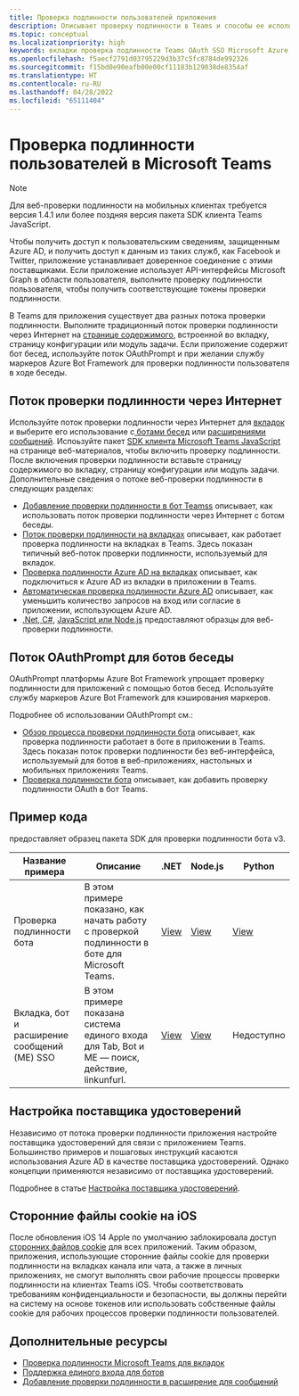 ```yaml
---
title: Проверка подлинности пользователей приложения
description: Описывает проверку подлинности в Teams и способы ее использования в приложениях.
ms.topic: conceptual
ms.localizationpriority: high
keywords: вкладки проверка подлинности Teams OAuth SSO Microsoft Azure Active Directory (Azure AD)
ms.openlocfilehash: f5aecf2791d03795229d3b37c5fc8784de992326
ms.sourcegitcommit: f15bd0e90eafb00e00cf11183b129038de8354af
ms.translationtype: HT
ms.contentlocale: ru-RU
ms.lasthandoff: 04/28/2022
ms.locfileid: "65111404"
---
```

# <a name="authenticate-users-in-microsoft-teams"></a>Проверка подлинности пользователей в Microsoft Teams

> [!Note]
> Для веб-проверки подлинности на мобильных клиентах требуется версия 1.4.1 или более поздняя версия пакета SDK клиента Teams JavaScript.

Чтобы получить доступ к пользовательским сведениям, защищенным Azure AD, и получить доступ к данным из таких служб, как Facebook и Twitter, приложение устанавливает доверенное соединение с этими поставщиками. Если приложение использует API-интерфейсы Microsoft Graph в области пользователя, выполните проверку подлинности пользователя, чтобы получить соответствующие токены проверки подлинности.

В Teams для приложения существует два разных потока проверки подлинности. Выполните традиционный поток проверки подлинности через Интернет на [странице содержимого](~/tabs/how-to/create-tab-pages/content-page.md), встроенной во вкладку, страницу конфигурации или модуль задачи. Если приложение содержит бот бесед, используйте поток OAuthPrompt и при желании службу маркеров Azure Bot Framework для проверки подлинности пользователя в ходе беседы.

## <a name="web-based-authentication-flow"></a>Поток проверки подлинности через Интернет

Используйте поток проверки подлинности через Интернет для [вкладок](~/tabs/what-are-tabs.md) и выберите его использование с[ ботами бесед](~/bots/what-are-bots.md) или [расширениями сообщений](~/messaging-extensions/what-are-messaging-extensions.md). Испоьзуйте пакет [SDK клиента Microsoft Teams JavaScript](/javascript/api/overview/msteams-client) на странице веб-материалов, чтобы включить проверку подлинности. После включения проверки подлинности вставьте страницу содержимого во вкладку, страницу конфигурации или модуль задачи. Дополнительные сведения о потоке веб-проверки подлинности в следующих разделах:

* [Добавление проверки подлинности в бот Teamss](~/bots/how-to/authentication/add-authentication.md) описывает, как использовать поток проверки подлинности через Интернет с ботом беседы.
* [Поток проверки подлинности на вкладках](~/tabs/how-to/authentication/auth-flow-tab.md) описывает, как работает проверка подлинности на вкладках в Teams. Здесь показан типичный веб-поток проверки подлинности, используемый для вкладок.
* [Проверка подлинности Azure AD на вкладках](~/tabs/how-to/authentication/auth-tab-AAD.md) описывает, как подключиться к Azure AD из вкладки в приложении в Teams.
* [Автоматическая проверка подлинности Azure AD](~/tabs/how-to/authentication/auth-silent-AAD.md) описывает, как уменьшить количество запросов на вход или согласие в приложении, использующем Azure AD.
* [.Net, C#](https://github.com/OfficeDev/microsoft-teams-sample-complete-csharp), [JavaScript или Node.js](https://github.com/OfficeDev/microsoft-teams-sample-complete-node) предоставляют образцы для веб-проверки подлинности.

## <a name="the-oauthprompt-flow-for-conversational-bots"></a>Поток OAuthPrompt для ботов беседы

OAuthPrompt платформы Azure Bot Framework упрощает проверку подлинности для приложений с помощью ботов бесед. Используйте службу маркеров Azure Bot Framework для кэширования маркеров.

Подробнее об использовании OAuthPrompt см.:

* [Обзор процесса проверки подлинности бота](~/bots/how-to/authentication/auth-flow-bot.md) описывает, как проверка подлинности работает в боте в приложении в Teams. Здесь показан поток проверки подлинности без веб-интерфейса, используемый для ботов в веб-приложениях, настольных и мобильных приложениях Teams.
* [Проверка подлинности бота](~/bots/how-to/authentication/add-authentication.md) описывает, как добавить проверку подлинности OAuth в бот Teams.

## <a name="code-sample"></a>Пример кода

предоставляет образец пакета SDK для проверки подлинности бота v3.

| **Название примера** | **Описание** | **.NET** | **Node.js** | **Python** |
|---------------|------------|------------|-------------|---------------|
| Проверка подлинности бота | В этом примере показано, как начать работу с проверкой подлинности в боте для Microsoft Teams. | [View](https://github.com/microsoft/BotBuilder-Samples/tree/master/samples/csharp_dotnetcore/46.teams-auth) | [View](https://github.com/microsoft/BotBuilder-Samples/tree/master/samples/javascript_nodejs/46.teams-auth) | [View](https://github.com/microsoft/BotBuilder-Samples/tree/main/samples/python/46.teams-auth) |
| Вкладка, бот и расширение сообщений (ME) SSO | В этом примере показана система единого входа для Tab, Bot и ME — поиск, действие, linkunfurl. |  [View](https://github.com/OfficeDev/Microsoft-Teams-Samples/tree/main/samples/app-sso/csharp) | [View](https://github.com/OfficeDev/Microsoft-Teams-Samples/tree/main/samples/app-sso/nodejs) | Недоступно |

## <a name="configure-the-identity-provider"></a>Настройка поставщика удостоверений

Независимо от потока проверки подлинности приложения настройте поставщика удостоверений для связи с приложением Teams. Большинство примеров и пошаговых инструкций касаются использования Azure AD в качестве поставщика удостоверений. Однако концепции применяются независимо от поставщика удостоверений.

Подробнее в статье [Настройка поставщика удостоверений](~/concepts/authentication/configure-identity-provider.md).

## <a name="third-party-cookies-on-ios"></a>Сторонние файлы cookie на iOS

После обновления iOS 14 Apple по умолчанию заблокировала доступ [сторонних файлов cookie](https://webkit.org/blog/10218/full-third-party-cookie-blocking-and-more/) для всех приложений. Таким образом, приложения, использующие сторонние файлы cookie для проверки подлинности на вкладках канала или чата, а также в личных приложениях, не смогут выполнять свои рабочие процессы проверки подлинности на клиентах Teams iOS. Чтобы соответствовать требованиям конфиденциальности и безопасности, вы должны перейти на систему на основе токенов или использовать собственные файлы cookie для рабочих процессов проверки подлинности пользователей.

## <a name="see-also"></a>Дополнительные ресурсы

* [Проверка подлинности Microsoft Teams для вкладок](~/tabs/how-to/authentication/auth-flow-tab.md)
* [Поддержка единого входа для ботов](~/bots/how-to/authentication/auth-aad-sso-bots.md)
* [Добавление проверки подлинности в расширение для сообщений](~/messaging-extensions/how-to/add-authentication.md)
